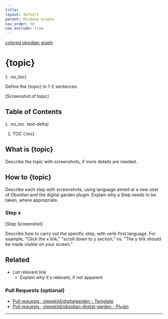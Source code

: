 ```yaml
---
title:
layout: default
parent: Mindmap Graphs
nav_order: 50
nav_exclude: true
---
```


[colored obsidian graph](https://www.paologabriel.com/swamp/colored-obsidian-graph/)

# {topic}
{: .no_toc}

Define the {topic} in 1-2 sentences.

[Screenshot of topic]

## Table of Contents
{: .no_toc .text-delta}
1. TOC
{:toc}


## What is {topic} 
Describe the topic with screenshots, if more details are needed. 

## How to {topic} 
Describe each step with screenshots, using language aimed at a new user of Obsidian and the digital garden plugin. Explain why a Step needs to be taken, where appropriate. 

### Step x 
[Step Screenshot]

Describe how to carry out the specific step, with verb-first language. For example, "Click the x link," "scroll down to y section," vs. "The y link should be made visible on your screen."  

## Related 
- List relevant link
	- Explain why it's relevant, if not apparent

### Pull Requests (optional)
- [Pull requests · oleeskild/digitalgarden  - Template](https://github.com/oleeskild/digitalgarden/pulls)
- [Pull requests · oleeskild/obsidian-digital-garden - Plugin](https://github.com/oleeskild/obsidian-digital-garden/pulls)

---


